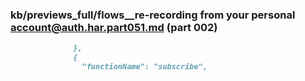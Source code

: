 ### kb/previews_full/flows__re-recording from your personal account@auth.har.part051.md (part 002)

```md
              },
              {
                "functionName": "subscribe",

```

```
